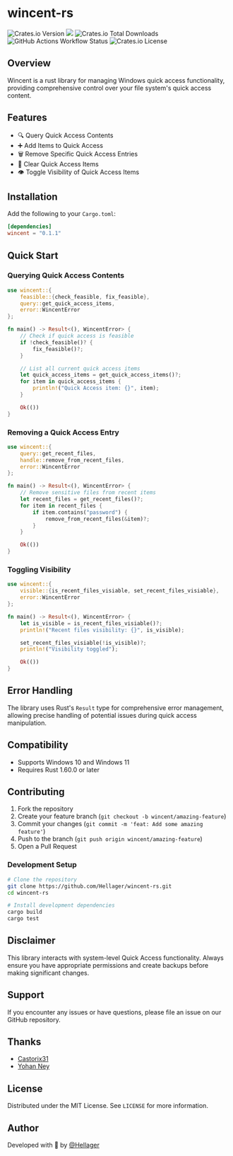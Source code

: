 # wincent-rs

![Crates.io Version](https://img.shields.io/crates/v/wincent)
[![][img_doc]][doc]
![Crates.io Total Downloads](https://img.shields.io/crates/d/wincent)
![GitHub Actions Workflow Status](https://img.shields.io/github/actions/workflow/status/Hellager/wincent-rs/publish.yml)
![Crates.io License](https://img.shields.io/crates/l/wincent)

## Overview

Wincent is a rust library for managing Windows quick access functionality, providing comprehensive control over your file system's quick access content.

## Features

- 🔍 Query Quick Access Contents
- ➕ Add Items to Quick Access
- 🗑️ Remove Specific Quick Access Entries
- 🧹 Clear Quick Access Items
- 👁️ Toggle Visibility of Quick Access Items


## Installation

Add the following to your `Cargo.toml`:

```toml
[dependencies]
wincent = "0.1.1"
```

## Quick Start

### Querying  Quick  Access  Contents

```rust
use wincent::{
    feasible::{check_feasible, fix_feasible}, 
    query::get_quick_access_items, 
    error::WincentError
};

fn main() -> Result<(), WincentError> {
    // Check if quick access is feasible
    if !check_feasible()? {
        fix_feasible()?;
    }

    // List all current quick access items
    let quick_access_items = get_quick_access_items()?;
    for item in quick_access_items {
        println!("Quick Access item: {}", item);
    }

    Ok(())
}
```

### Removing  a  Quick  Access  Entry

```rust
use wincent::{
    query::get_recent_files, 
    handle::remove_from_recent_files, 
    error::WincentError
};

fn main() -> Result<(), WincentError> {
    // Remove sensitive files from recent items
    let recent_files = get_recent_files()?;
    for item in recent_files {
        if item.contains("password") {
            remove_from_recent_files(&item)?;
        }
    }

    Ok(())
}
```

### Toggling  Visibility

```rust
use wincent::{
    visible::{is_recent_files_visiable, set_recent_files_visiable}, 
    error::WincentError
};

fn main() -> Result<(), WincentError> {
    let is_visible = is_recent_files_visiable()?;
    println!("Recent files visibility: {}", is_visible);

    set_recent_files_visiable(!is_visible)?;
    println!("Visibility toggled");

    Ok(())
}
```

## Error Handling

The library uses Rust's `Result` type for comprehensive error management, allowing precise handling of potential issues during quick access manipulation.

## Compatibility

- Supports Windows 10 and Windows 11
- Requires Rust 1.60.0 or later

## Contributing

1. Fork the repository
2. Create your feature branch (`git checkout -b wincent/amazing-feature`)
3. Commit your changes (`git commit -m 'feat: Add some amazing feature'`)
4. Push to the branch (`git push origin wincent/amazing-feature`)
5. Open a Pull Request

### Development Setup

```bash
# Clone the repository
git clone https://github.com/Hellager/wincent-rs.git
cd wincent-rs

# Install development dependencies
cargo build
cargo test
```


## Disclaimer

This library interacts with system-level Quick Access functionality. Always ensure you have appropriate permissions and create backups before making significant changes.

## Support

If you encounter any issues or have questions, please file an issue on our GitHub repository.

## Thanks

- [Castorix31](https://learn.microsoft.com/en-us/answers/questions/1087928/how-to-get-recent-docs-list-and-delete-some-of-the)
- [Yohan Ney](https://stackoverflow.com/questions/30051634/is-it-possible-programmatically-add-folders-to-the-windows-10-quick-access-panel)

## License

Distributed under the MIT License. See `LICENSE` for more information.

## Author

Developed with 🦀 by [@Hellager](https://github.com/Hellager)

[img_doc]: https://img.shields.io/badge/doc-latest-orange
[doc]: https://docs.rs/wincent/latest/wincent/